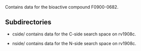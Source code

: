 Contains data for the bioactive compound F0900-0682.

## Subdirectories

- cside/ contains data for the C-side search space on rv1908c.

- nside/ contains data for the N-side search space on rv1908c.

